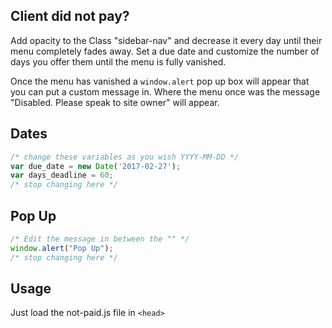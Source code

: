 ## Client did not pay?


Add opacity to the Class "sidebar-nav" and decrease it every day until their menu completely fades away. Set a due date and customize the number of days you offer them until the menu is fully vanished.

Once the menu has vanished a ```window.alert``` pop up box will appear that you can put a custom message in. Where the menu once was the message "Disabled. Please speak to site owner" will appear.

## Dates
```javascript
/* change these variables as you wish YYYY-MM-DD */
var due_date = new Date('2017-02-27');
var days_deadline = 60;
/* stop changing here */
```

## Pop Up
```javascript
/* Edit the message in between the "" */
window.alert("Pop Up");
/* stop changing here */
```

## Usage
Just load the not-paid.js file in ```<head>```
